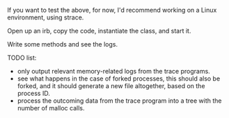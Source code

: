 If you want to test the above, for now, I'd recommend working on a Linux environment, using strace.

Open up an irb, copy the code, instantiate the class, and start it.

Write some methods and see the logs.

TODO list:
- only output relevant memory-related logs from the trace programs.
- see what happens in the case of forked processes, this should also be forked, and it should generate a new file altogether, based on the process ID.
- process the outcoming data from the trace program into a tree with the number of malloc calls.
